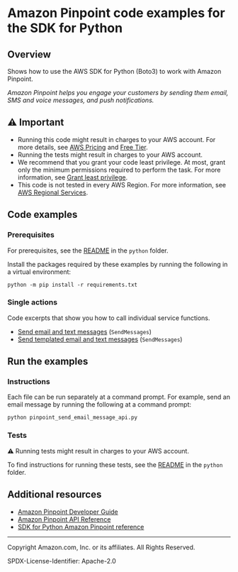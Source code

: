 <!--Generated by WRITEME on 2023-10-13 17:49:16.545409 (UTC)-->
# Amazon Pinpoint code examples for the SDK for Python

## Overview

Shows how to use the AWS SDK for Python (Boto3) to work with Amazon Pinpoint.

<!--custom.overview.start-->
<!--custom.overview.end-->

*Amazon Pinpoint helps you engage your customers by sending them email, SMS and voice messages, and push notifications.*

## ⚠ Important

* Running this code might result in charges to your AWS account. For more details, see [AWS Pricing](https://aws.amazon.com/pricing/?aws-products-pricing.sort-by=item.additionalFields.productNameLowercase&aws-products-pricing.sort-order=asc&awsf.Free%20Tier%20Type=*all&awsf.tech-category=*all) and [Free Tier](https://aws.amazon.com/free/?all-free-tier.sort-by=item.additionalFields.SortRank&all-free-tier.sort-order=asc&awsf.Free%20Tier%20Types=*all&awsf.Free%20Tier%20Categories=*all).
* Running the tests might result in charges to your AWS account.
* We recommend that you grant your code least privilege. At most, grant only the minimum permissions required to perform the task. For more information, see [Grant least privilege](https://docs.aws.amazon.com/IAM/latest/UserGuide/best-practices.html#grant-least-privilege).
* This code is not tested in every AWS Region. For more information, see [AWS Regional Services](https://aws.amazon.com/about-aws/global-infrastructure/regional-product-services).

<!--custom.important.start-->
<!--custom.important.end-->

## Code examples

### Prerequisites

For prerequisites, see the [README](../../README.md#Prerequisites) in the `python` folder.

Install the packages required by these examples by running the following in a virtual environment:

```
python -m pip install -r requirements.txt
```

<!--custom.prerequisites.start-->
<!--custom.prerequisites.end-->

### Single actions

Code excerpts that show you how to call individual service functions.

* [Send email and text messages](pinpoint_send_email_message_api.py#L11) (`SendMessages`)
* [Send templated email and text messages](pinpoint_send_templated_email_message.py#L11) (`SendMessages`)

## Run the examples

### Instructions


<!--custom.instructions.start-->
Each file can be run separately at a command prompt. For example, send an email message
by running the following at a command prompt:

```
python pinpoint_send_email_message_api.py
```  
<!--custom.instructions.end-->



### Tests

⚠ Running tests might result in charges to your AWS account.


To find instructions for running these tests, see the [README](../../README.md#Tests)
in the `python` folder.



<!--custom.tests.start-->
<!--custom.tests.end-->

## Additional resources

* [Amazon Pinpoint Developer Guide](https://docs.aws.amazon.com/pinpoint/latest/developerguide/welcome.html)
* [Amazon Pinpoint API Reference](https://docs.aws.amazon.com/pinpoint/latest/apireference/welcome.html)
* [SDK for Python Amazon Pinpoint reference](https://boto3.amazonaws.com/v1/documentation/api/latest/reference/services/pinpoint.html)

<!--custom.resources.start-->
<!--custom.resources.end-->

---

Copyright Amazon.com, Inc. or its affiliates. All Rights Reserved.

SPDX-License-Identifier: Apache-2.0
